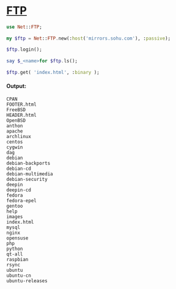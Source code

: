 [1]: https://rosettacode.org/wiki/FTP

# [FTP][1]

```raku
use Net::FTP;
 
my $ftp = Net::FTP.new(:host('mirrors.sohu.com'), :passive);
 
$ftp.login();
 
say $_<name>for $ftp.ls();
 
$ftp.get( 'index.html', :binary );
```

#### Output:
```
CPAN
FOOTER.html
FreeBSD
HEADER.html
OpenBSD
anthon
apache
archlinux
centos
cygwin
dag
debian
debian-backports
debian-cd
debian-multimedia
debian-security
deepin
deepin-cd
fedora
fedora-epel
gentoo
help
images
index.html
mysql
nginx
opensuse
php
python
qt-all
raspbian
rsync
ubuntu
ubuntu-cn
ubuntu-releases
```